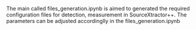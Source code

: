 The main called files_generation.ipynb is aimed to generated the required configuration files for detection, measurement in SourceXtractor++.
The parameters can be adjusted accordinglly in the files_generation.ipynb
